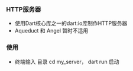  ### HTTP服务器
 - 使用Dart核心库之一的dart:io库制作HTTP服务器
 -  Aqueduct 和 Angel 暂时不适用
 ### 使用
 - 终端输入 目录 cd my_server， dart run 启动